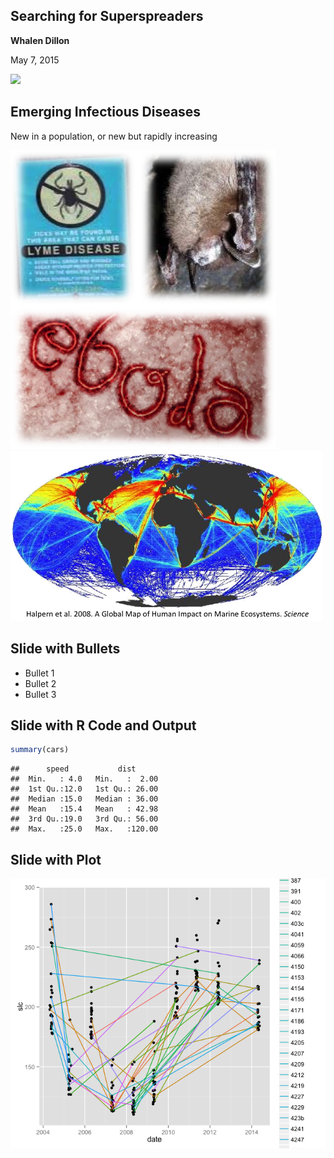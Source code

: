 
## Searching for Superspreaders

**Whalen Dillon**

May 7, 2015

<img src=http://cnr.ncsu.edu/geospatial/wp-content/uploads/sites/6/2014/07/cgaDynamicB2REV.png width="800px" />

## Emerging Infectious Diseases

New in a population, or new but rapidly increasing 

![](presentations_images/ebola_lyme_whitenose.png)
<img src=presentations_images/global_shipping.png width="500px" />

## Slide with Bullets

- Bullet 1
- Bullet 2
- Bullet 3

## Slide with R Code and Output


```r
summary(cars)
```

```
##      speed           dist       
##  Min.   : 4.0   Min.   :  2.00  
##  1st Qu.:12.0   1st Qu.: 26.00  
##  Median :15.0   Median : 36.00  
##  Mean   :15.4   Mean   : 42.98  
##  3rd Qu.:19.0   3rd Qu.: 56.00  
##  Max.   :25.0   Max.   :120.00
```

## Slide with Plot

![](search4superspreaders_files/figure-slidy/unnamed-chunk-2-1.png) 

